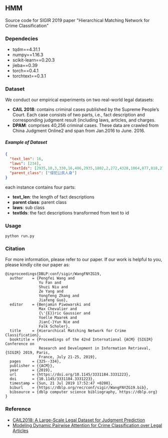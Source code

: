## HMM
Source code for SIGIR 2019 paper "Hierarchical Matching Network for Crime Classification"

### Dependecies
* tqdm==4.31.1
* numpy==1.16.3
* scikit-learn==0.20.3
* jieba==0.39
* torch==0.4.1
* torchtext==0.3.1

### Dataset
We conduct our empirical experiments on two real-world legal datasets:
* **CAIL 2018**: contains criminal cases published by the Supreme People’s Court. Each case consists of two parts, i.e., fact description and corresponding judgment result (including laws, articles, and charges.
* **DPAM**: comprises 40,256 criminal cases. These data are crawled from China Judgment Online2 and span from Jan.2016 to June. 2016.

<!-- (https://arxiv.org/pdf/1807.02478.pdf) -->
<!-- (https://drive.google.com/open?id=1TCcTzte2cQ2wxWw-kXsZdUApCsNejdn8) -->

##### Example of Dataset
```json
{
  "text_len": 16,
  "laws": [234],
  "textIds": [2935,10,3,330,16,406,2935,1802,2,272,4328,1064,877,818,272,5455],
  "parent_class": ["侵犯公民人身"]
}
```

each instance contains four parts:
* **text_len**: the length of fact descriptions
* **parent class**: parent class
* **laws**: sub class
* **textIds**: the fact descriptions transformed from text to id

### Usage
```
python run.py
```

### Citation
For more information, please refer to our paper. If our work is helpful to you, please kindly cite our paper as:
```
@inproceedings{DBLP:conf/sigir/WangFNYZG19,
  author    = {Pengfei Wang and
               Yu Fan and
               Shuzi Niu and
               Ze Yang and
               Yongfeng Zhang and
               Jiafeng Guo},
  editor    = {Benjamin Piwowarski and
               Max Chevalier and
               {\'{E}}ric Gaussier and
               Yoelle Maarek and
               Jian{-}Yun Nie and
               Falk Scholer},
  title     = {Hierarchical Matching Network for Crime Classification},
  booktitle = {Proceedings of the 42nd International {ACM} {SIGIR} Conference on
               Research and Development in Information Retrieval, {SIGIR} 2019, Paris,
               France, July 21-25, 2019},
  pages     = {325--334},
  publisher = {{ACM}},
  year      = {2019},
  url       = {https://doi.org/10.1145/3331184.3331223},
  doi       = {10.1145/3331184.3331223},
  timestamp = {Sun, 21 Jul 2019 17:52:47 +0200},
  biburl    = {https://dblp.org/rec/conf/sigir/WangFNYZG19.bib},
  bibsource = {dblp computer science bibliography, https://dblp.org}
}  
```

### Reference
* [CAIL2018: A Large-Scale Legal Dataset for Judgment Prediction](https://arxiv.org/pdf/1807.02478.pdf)
* [Modeling Dynamic Pairwise Attention for Crime Classification over Legal Articles](https://dl.acm.org/ft_gateway.cfm?id=3210057&type=pdf)

